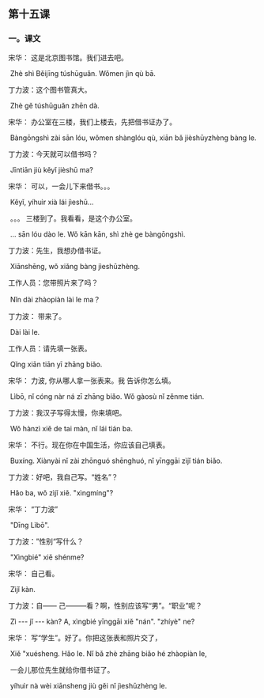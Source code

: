 ## 第十五课

### 一。课文

宋华：	这是北京图书馆。我们进去吧。

​				Zhè shì Běijīng túshūguǎn. Wǒmen jìn qù bā.

丁力波：这个图书管真大。

​			   Zhè gě túshūguǎn zhēn dà.

宋华：	办公室在三楼，我们上楼去，先把借书证办了。

​				Bàngōngshì zài sān lóu, wǒmen shànglóu qù, xiān bǎ jièshūyzhèng bàng le.

丁力波：今天就可以借书吗？

​				Jīntiān jiù kěyǐ jièshū ma?

宋华：	可以，一会儿下来借书。。。

​				Kěyǐ, yíhuìr xià lái jìeshū...

​				。。。 三楼到了。我看看，是这个办公室。

​				... sān lóu dào le. Wǒ kān kān, shì zhè ge bàngōngshì.

丁力波：先生，我想办借书证。

​			  Xiānshēng, wǒ xiǎng bàng jìeshūzhèng.

工作人员：您带照片来了吗？

​				  Nǐn dài zhàopiàn lài le ma？

丁力波： 带来了。

​				Dài lài le.

工作人员：请先填一张表。

​				  Qǐng xiān tiān yī zhāng biǎo.

宋华：  力波, 你从哪人拿一张表来。我 告诉你怎么填。

​			 Lìbō, nǐ cóng nàr ná zī zhāng biǎo. Wǒ gàosù nǐ zěnme tián.

丁力波：我汉子写得太慢，你来填吧。

​			   Wǒ hànzì xiě de tai màn, nǐ lái tián ba.

宋华：	不行。现在你在中国生活，你应该自己填表。

​               Buxíng. Xiànyài nǐ zài zhōnguó shēnghuó, nǐ yīnggāi zìjǐ tián biǎo.

丁力波：好吧，我自己写。“姓名”？

​			  Hǎo ba, wǒ zìjǐ xiě. "xìngmíng"?

宋华：	“丁力波”

​				"Dīng Lìbō".

丁力波：”性别“写什么？

​			   "Xìngbié" xiě shénme?

宋华：	自己看。

​				Zìjǐ kàn.

丁力波：自—— 己———看？啊，性别应该写“男”。“职业”呢？

​			   Zì --- jǐ --- kàn? A, xìngbié yīnggāi xiě "nán". "zhíyè" ne?

宋华：	写“学生”。好了。你把这张表和照片交了，

​				Xiě "xuésheng. Hǎo le. Nǐ bǎ zhè zhāng biǎo hé zhàopiàn le, 

​				一会儿那位先生就给你借书证了。

​				yíhuìr nà wèi xiānsheng jiù gěi nǐ jìeshūzhèng le.